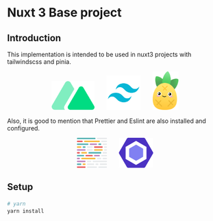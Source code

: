 # Nuxt 3 Base project

## Introduction

This implementation is intended to be used in nuxt3 projects with tailwindscss and pinia.

<p align="center">
<img src="https://github.com/IgorMy/nuxt3-base-project/blob/master/git_images/nuxt.svg" width="100px">&nbsp;&nbsp;&nbsp;&nbsp;&nbsp;&nbsp;
<img src="https://github.com/IgorMy/nuxt3-base-project/blob/master/git_images/tailwindcss.svg" width="80px">&nbsp;&nbsp;&nbsp;&nbsp;&nbsp;&nbsp;
<img src="https://github.com/IgorMy/nuxt3-base-project/blob/master/git_images/pinia.svg" width="60px">
</p>

Also, it is good to mention that Prettier and Eslint are also installed and configured.

<p align="center">
<img src="https://github.com/IgorMy/nuxt3-base-project/blob/master/git_images/prettier.svg" width="70px">&nbsp;&nbsp;&nbsp;&nbsp;&nbsp;&nbsp;
<img src="https://github.com/IgorMy/nuxt3-base-project/blob/master/git_images/eslint.svg" width="80px">
</p>


## Setup

```bash
# yarn
yarn install
```
